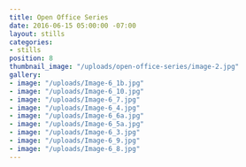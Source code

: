 ```yaml
---
title: Open Office Series
date: 2016-06-15 05:00:00 -07:00
layout: stills
categories:
- stills
position: 8
thumbnail_image: "/uploads/open-office-series/image-2.jpg"
gallery:
- image: "/uploads/Image-6_1b.jpg"
- image: "/uploads/Image-6_10.jpg"
- image: "/uploads/Image-6_7.jpg"
- image: "/uploads/Image-6_4.jpg"
- image: "/uploads/Image-6_6a.jpg"
- image: "/uploads/Image-6_5a.jpg"
- image: "/uploads/Image-6_3.jpg"
- image: "/uploads/Image-6_9.jpg"
- image: "/uploads/Image-6_8.jpg"
---
```

